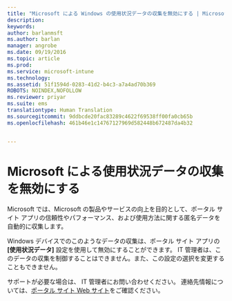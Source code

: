 ```yaml
---
title: "Microsoft による Windows の使用状況データの収集を無効にする | Microsoft Intune"
description: 
keywords: 
author: barlanmsft
ms.author: barlan
manager: angrobe
ms.date: 09/19/2016
ms.topic: article
ms.prod: 
ms.service: microsoft-intune
ms.technology: 
ms.assetid: 51f1594d-0283-41d2-b4c3-a7a4ad70b369
ROBOTS: NOINDEX,NOFOLLOW
ms.reviewer: priyar
ms.suite: ems
translationtype: Human Translation
ms.sourcegitcommit: 9ddbcde20fac83289c4622f69538ff00fa0cb65b
ms.openlocfilehash: 461b46e1c14767127969d582448b672487da4b32


---
```



# <a name="turn-off-microsoft-usage-data-collection"></a>Microsoft による使用状況データの収集を無効にする

Microsoft では、Microsoft の製品やサービスの向上を目的として、ポータル サイト アプリの信頼性やパフォーマンス、および使用方法に関する匿名データを自動的に収集します。

Windows デバイスでのこのようなデータの収集は、ポータル サイト アプリの **[使用状況データ]** 設定を使用して無効にすることができます。 IT 管理者は、このデータの収集を制御することはできません。また、この設定の選択を変更することもできません。

サポートが必要な場合は、 IT 管理者にお問い合わせください。 連絡先情報については、[ポータル サイト Web サイト](http://portal.manage.microsoft.com)をご確認ください。





<!--HONumber=Nov16_HO1-->


